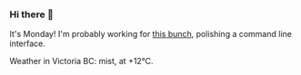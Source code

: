 ### Hi there :wave:

It's Monday! I'm probably working for [this bunch](https://github.com/kohofinancial), polishing a command line interface.

Weather in Victoria BC: mist, at +12°C.
